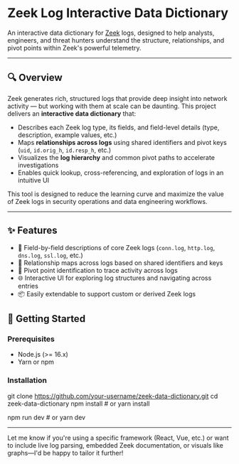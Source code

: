 # Zeek Log Interactive Data Dictionary

An interactive data dictionary for [Zeek](https://zeek.org/) logs, designed to help analysts, engineers, and threat hunters understand the structure, relationships, and pivot points within Zeek's powerful telemetry.

---

## 🔍 Overview

Zeek generates rich, structured logs that provide deep insight into network activity — but working with them at scale can be daunting. This project delivers an **interactive data dictionary** that:

- Describes each Zeek log type, its fields, and field-level details (type, description, example values, etc.)
- Maps **relationships across logs** using shared identifiers and pivot keys (`uid`, `id.orig_h`, `id.resp_h`, etc.)
- Visualizes the **log hierarchy** and common pivot paths to accelerate investigations
- Enables quick lookup, cross-referencing, and exploration of logs in an intuitive UI

This tool is designed to reduce the learning curve and maximize the value of Zeek logs in security operations and data engineering workflows.

---

## ✨ Features

- 📖 Field-by-field descriptions of core Zeek logs (`conn.log`, `http.log`, `dns.log`, `ssl.log`, etc.)
- 🔗 Relationship maps across logs based on shared identifiers and keys
- 🧭 Pivot point identification to trace activity across logs
- 🌐 Interactive UI for exploring log structures and navigating across entries
- 📦 Easily extendable to support custom or derived Zeek logs


## 🚀 Getting Started

### Prerequisites

- Node.js (>= 16.x)  
- Yarn or npm

### Installation

git clone https://github.com/your-username/zeek-data-dictionary.git
cd zeek-data-dictionary
npm install   # or yarn install

npm run dev   # or yarn dev

---

Let me know if you're using a specific framework (React, Vue, etc.) or want to include live log parsing, embedded Zeek documentation, or visuals like graphs—I'd be happy to tailor it further!
